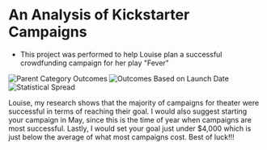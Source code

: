 # An Analysis of Kickstarter Campaigns
* This project was performed to help Louise plan a successful crowdfunding campaign for her play "Fever"

![Parent Category Outcomes](https://user-images.githubusercontent.com/111243284/186302743-48c5c2ed-c52b-4332-bdbb-5eb8f6d8ac28.png)
![Outcomes Based on Launch Date](https://user-images.githubusercontent.com/111243284/186302754-45462fdb-33f3-41f5-9103-912a987197d6.png)
![Statistical Spread](https://user-images.githubusercontent.com/111243284/186302762-ab907bcc-2457-4220-84b7-1eb7f9488731.png)

Louise, my research shows that the majority of campaigns for theater were successful in terms of reaching their goal. I would also suggest starting your campaign in May, since this is the time of year when campaigns are most successful. Lastly, I would set your goal just under $4,000 which is just below the average of what most campaigns cost. Best of luck!!! 
